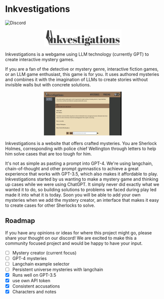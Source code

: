 # Inkvestigations
![Discord](https://img.shields.io/discord/1176909898651549756?style=for-the-badge&logo=discord&label=%20Discord&color=%20%237289da&link=https%3A%2F%2Fdiscord.gg%2FReHNSbCHpB)

<p align="center">
  <img src="/assets/logo.png" width="50%" height="auto">
</p>


Inkvestigations is a webgame using LLM technology (currently GPT) to create interactive mystery games. 

If you are a fan of the detective or mystery genre, interactive fiction games, or an LLM game enthusiast, this game is for you. It uses authored mysteries and combines it with the imagination of LLMs to create stories without invisible walls but with concrete solutions.

<p align="center">
  <img src="/assets/showcase.gif" width="50%" height="auto">
</p>


Inkvestigations is a website that offers crafted mysteries. You are Sherlock Holmes, corresponding with police chief Wellington through letters to help him solve cases that are too tough for him.  

It's not as simple as pasting a prompt into GPT-4. We're using langchain, chain-of-thought and other prompt gymnastics to achieve a great experience that works with GPT-3.5, which also makes it affordable to play. Inkvestigations started by us wanting to make a mystery game and thinking up cases while we were using ChatGPT. It simply never did exactly what we wanted it to do, so building solutions to problems we faced during play led made it into what it is today. Soon you will be able to add your own mysteries when we add the mystery creator, an interface that makes it easy to create cases for other Sherlocks to solve.

## Roadmap
If you have any opinions or ideas for where this project might go, please share your thought on our discord! We are excited to make this a community focused project and would be happy to have your input.


- [ ] Mystery creator (current focus)
- [ ] GPT-4 mysteries
- [ ] Langchain example selector
- [ ] Persistent universe mysteries with langchain
- [x] Runs well on GPT-3.5
- [x] use own API token
- [x] Consistent accusations
- [x] Characters and notes

